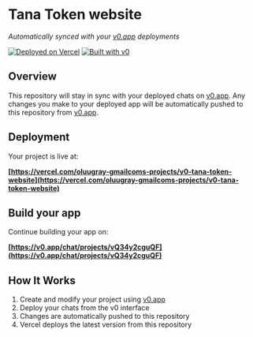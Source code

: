 # Tana Token website

*Automatically synced with your [v0.app](https://v0.app) deployments*

[![Deployed on Vercel](https://img.shields.io/badge/Deployed%20on-Vercel-black?style=for-the-badge&logo=vercel)](https://vercel.com/oluugray-gmailcoms-projects/v0-tana-token-website)
[![Built with v0](https://img.shields.io/badge/Built%20with-v0.app-black?style=for-the-badge)](https://v0.app/chat/projects/vQ34y2cguQF)

## Overview

This repository will stay in sync with your deployed chats on [v0.app](https://v0.app).
Any changes you make to your deployed app will be automatically pushed to this repository from [v0.app](https://v0.app).

## Deployment

Your project is live at:

**[https://vercel.com/oluugray-gmailcoms-projects/v0-tana-token-website](https://vercel.com/oluugray-gmailcoms-projects/v0-tana-token-website)**

## Build your app

Continue building your app on:

**[https://v0.app/chat/projects/vQ34y2cguQF](https://v0.app/chat/projects/vQ34y2cguQF)**

## How It Works

1. Create and modify your project using [v0.app](https://v0.app)
2. Deploy your chats from the v0 interface
3. Changes are automatically pushed to this repository
4. Vercel deploys the latest version from this repository